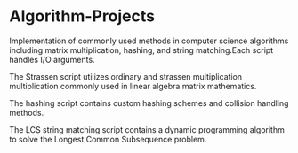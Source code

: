 # Algorithm-Projects
Implementation of commonly used methods in computer science algorithms including matrix multiplication, hashing, and string matching.Each script handles I/O arguments.

The Strassen script utilizes ordinary and strassen multiplication multiplication commonly used in linear algebra matrix mathematics.

The hashing script contains custom hashing schemes and collision handling methods.

The LCS string matching script contains a dynamic programming algorithm to solve the Longest Common Subsequence problem.
